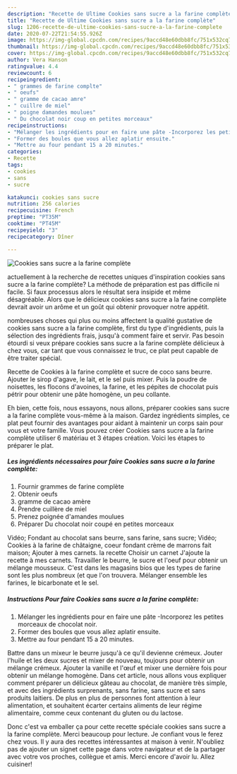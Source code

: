 ```yaml
---
description: "Recette de Ultime Cookies sans sucre a la farine complète"
title: "Recette de Ultime Cookies sans sucre a la farine complète"
slug: 1206-recette-de-ultime-cookies-sans-sucre-a-la-farine-complete
date: 2020-07-22T21:54:55.926Z
image: https://img-global.cpcdn.com/recipes/9accd48e60dbb8fc/751x532cq70/cookies-sans-sucre-a-la-farine-complete-photo-principale-de-la-recette.jpg
thumbnail: https://img-global.cpcdn.com/recipes/9accd48e60dbb8fc/751x532cq70/cookies-sans-sucre-a-la-farine-complete-photo-principale-de-la-recette.jpg
cover: https://img-global.cpcdn.com/recipes/9accd48e60dbb8fc/751x532cq70/cookies-sans-sucre-a-la-farine-complete-photo-principale-de-la-recette.jpg
author: Vera Hanson
ratingvalue: 4.4
reviewcount: 6
recipeingredient:
- " grammes de farine complte"
- " oeufs"
- " gramme de cacao amre"
- " cuillre de miel"
- " poigne damandes moulues"
- " Du chocolat noir coup en petites morceaux"
recipeinstructions:
- "Mélanger les ingrédients pour en faire une pâte -Incorporez les petites morceaux de chocolat noir."
- "Former des boules que vous allez aplatir ensuite."
- "Mettre au four pendant 15 a 20 minutes."
categories:
- Recette
tags:
- cookies
- sans
- sucre

katakunci: cookies sans sucre 
nutrition: 256 calories
recipecuisine: French
preptime: "PT35M"
cooktime: "PT45M"
recipeyield: "3"
recipecategory: Dîner

---
```



![Cookies sans sucre a la farine complète](https://img-global.cpcdn.com/recipes/9accd48e60dbb8fc/751x532cq70/cookies-sans-sucre-a-la-farine-complete-photo-principale-de-la-recette.jpg)

actuellement à la recherche de recettes uniques d'inspiration cookies sans sucre a la farine complète? La méthode de préparation est pas difficile ni facile. Si faux processus alors le résultat sera insipide et même désagréable. Alors que le délicieux cookies sans sucre a la farine complète devrait avoir un arôme et un goût qui obtenir provoquer notre appétit.

nombreuses choses qui plus ou moins affectent la qualité gustative de cookies sans sucre a la farine complète, first du type d'ingrédients, puis la sélection des ingrédients frais, jusqu'à comment faire et servir. Pas besoin étourdi si veux prépare cookies sans sucre a la farine complète délicieux à chez vous, car tant que vous connaissez le truc, ce plat peut capable de être traiter spécial.

Recette de Cookies à la farine complète et sucre de coco sans beurre. Ajouter le sirop d&#39;agave, le lait, et le sel puis mixer. Puis la poudre de noisettes, les flocons d&#39;avoines, la farine, et les pépites de chocolat puis pétrir pour obtenir une pâte homogène, un peu collante.


Eh bien, cette fois, nous essayons, nous allons, préparer cookies sans sucre a la farine complète vous-même à la maison. Gardez ingrédients simples, ce plat peut fournir des avantages pour aidant à maintenir un corps sain pour vous et votre famille. Vous pouvez créer Cookies sans sucre a la farine complète utiliser 6 matériau et 3 étapes création. Voici les étapes to préparer le plat.

<!--inarticleads1-->

##### Les ingrédients nécessaires pour faire Cookies sans sucre a la farine complète:

1. Fournir  grammes de farine complète
1. Obtenir  oeufs
1.   gramme de cacao amère
1. Prendre  cuillère de miel
1. Prenez  poignée d&#39;amandes moulues
1. Préparer  Du chocolat noir coupé en petites morceaux


Vidéo; Fondant au chocolat sans beurre, sans farine, sans sucre; Vidéo; Cookies à la farine de châtaigne, coeur fondant crème de marrons fait maison; Ajouter à mes carnets. la recette Choisir un carnet J&#39;ajoute la recette à mes carnets. Travailler le beurre, le sucre et l&#39;oeuf pour obtenir un mélange mousseux. C&#39;est dans les magasins bios que les types de farine sont les plus nombreux (et que l&#39;on trouvera. Mélanger ensemble les farines, le bicarbonate et le sel. 

<!--inarticleads2-->

##### Instructions Pour faire Cookies sans sucre a la farine complète:

1. Mélanger les ingrédients pour en faire une pâte -Incorporez les petites morceaux de chocolat noir.
1. Former des boules que vous allez aplatir ensuite.
1. Mettre au four pendant 15 a 20 minutes.


Battre dans un mixeur le beurre jusqu&#39;à ce qu&#39;il devienne crémeux. Jouter l&#39;huile et les deux sucres et mixer de nouveau, toujours pour obtenir un mélange crémeux. Ajouter la vanille et l&#39;œuf et mixer une dernière fois pour obtenir un mélange homogène. Dans cet article, nous allons vous expliquer comment préparer un délicieux gâteau au chocolat, de manière très simple, et avec des ingrédients surprenants, sans farine, sans sucre et sans produits laitiers. De plus en plus de personnes font attention à leur alimentation, et souhaitent écarter certains aliments de leur régime alimentaire, comme ceux contenant du gluten ou du lactose. 


Donc c'est va emballer ça pour cette recette spéciale cookies sans sucre a la farine complète. Merci beaucoup pour lecture. Je confiant vous le ferez chez vous. Il y aura des recettes  intéressantes at maison à venir. N'oubliez pas de ajouter un signet cette page dans votre navigateur et de la partager avec votre vos proches, collègue et amis. Merci encore d'avoir lu. Allez cuisiner!
